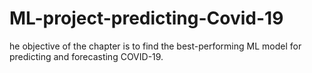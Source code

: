 # ML-project-predicting-Covid-19
he objective of the chapter is to find the best-performing ML model for predicting and forecasting COVID-19.
